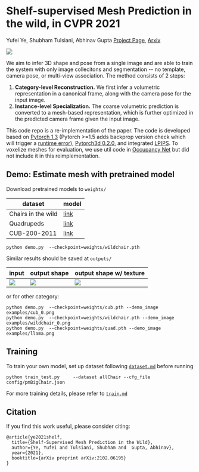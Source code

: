 
# Shelf-supervised Mesh Prediction in the wild, in CVPR 2021
Yufei Ye, Shubham Tulsiani, Abhinav Gupta
[Project Page](https://judyye.github.io/ShSMesh/), [Arxiv](https://arxiv.org/abs/2102.06195) 

![](https://judyye.github.io/ShSMesh/data/teaser.gif) 

We aim to infer 3D shape and pose from a single image and are able to train the system with only image collecitons and 
segmentation -- no template, camera pose, or multi-view association. The method consists of 2 steps:  

1. **Category-level Reconstruction.** We first infer a volumetric representation in a canonical
frame, along with the camera pose for the input image. 
2. **Instance-level Specialization.** The coarse volumetric prediction is converted to a mesh-based representation, which is further optimized in the predicted camera frame given the input image.

This code repo is a re-implementation of the paper. The code is developed based on [Pytorch 1.3](https://pytorch.org/) 
(Pytorch >=1.5 adds backprop version check which will trigger a [runtime error](https://github.com/pytorch/pytorch/issues/46638)), 
[Pytorch3d 0.2.0](https://github.com/facebookresearch/pytorch3d/tree/master/pytorch3d),
and integrated [LPIPS]((https://github.com/richzhang/PerceptualSimilarity)).
To voxelize meshes for evaluation, we use util code in [Occupancy Net](https://github.com/autonomousvision/occupancy_networks/tree/master/im2mesh) but did not include it in this reimplementation.  


## Demo: Estimate mesh with pretrained model
Download pretrained models to `weights/`

| dataset | model |
| --- | --- |
|Chairs in the wild | [link](https://drive.google.com/file/d/1cZVOB7doSC2-DyqkzUSLoSkvKrYPdZOq/view?usp=sharing) |
|Quadrupeds | [link](https://drive.google.com/file/d/1IpQMvZnProHcENIa-GC_IEaxY9e1zvH6/view?usp=sharing) |
|CUB-200-2011 | [link](https://drive.google.com/file/d/1Y-jf-CxhVX83FDDsT4hA6UG44xFQTFqG/view?usp=sharing) |
 
```
python demo.py  --checkpoint=weights/wildchair.pth
```
Similar results should be saved at `outputs/`

|input | output shape | output shape w/ texture | 
|---| ---| --- |
|![](examples/wildchair_2.png) | ![](examples/wildchair_2_0_mesh_pred.gif) | ![](examples/wildchair_2_0_meshTexture_pred.gif)|

or for other category: 
```
python demo.py  --checkpoint=weights/cub.pth --demo_image examples/cub_0.png
python demo.py  --checkpoint=weights/wildchair.pth --demo_image examples/wildchair_0.png
python demo.py  --checkpoint=weights/quad.pth --demo_image examples/llama.png
```


## Training
To train your own model, set up dataset following [`dataset.md`](docs/dataset.md) before running 
```
python train_test.py     --dataset allChair --cfg_file config/pmBigChair.json 
```

For more training details, please refer to [`train.md`](docs/train.md)


## Citation
If you find this work useful, please consider citing:
```apex
@article{ye2021shelf,
  title={Shelf-Supervised Mesh Prediction in the Wild},
  author={Ye, Yufei and Tulsiani, Shubham and  Gupta, Abhinav},
  year={2021},
  booktitle={arXiv preprint arXiv:2102.06195}
}
```
